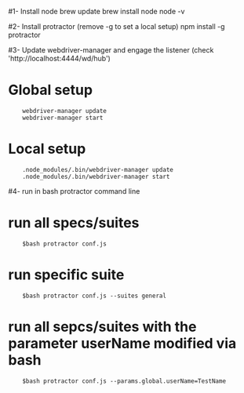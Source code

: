 #1- Install node
brew update
brew install node
node -v

#2- Install protractor (remove -g to set a local setup)
npm install -g protractor

#3- Update webdriver-manager and engage the listener (check 'http://localhost:4444/wd/hub')

#   Global setup
        webdriver-manager update
        webdriver-manager start

#   Local setup
        .node_modules/.bin/webdriver-manager update
        .node_modules/.bin/webdriver-manager start

#4- run in bash protractor command line

#   run all specs/suites
        $bash protractor conf.js
#   run specific suite
        $bash protractor conf.js --suites general
#   run all sepcs/suites with the parameter userName modified via bash
        $bash protractor conf.js --params.global.userName=TestName
